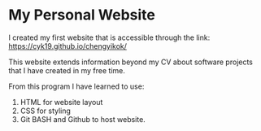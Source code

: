# My Personal Website

I created my first website that is accessible through the link: https://cyk19.github.io/chengyikok/

This website extends information beyond my CV about software projects that I have created in my free time. 


From this program I have learned to use:
  1. HTML for website layout
  2. CSS for styling
  3. Git BASH and Github to host website.






